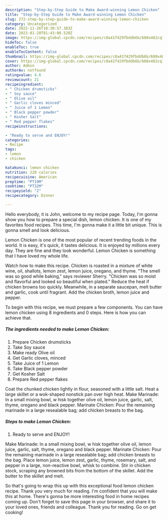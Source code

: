 ```yaml
---
description: "Step-by-Step Guide to Make Award-winning Lemon Chicken"
title: "Step-by-Step Guide to Make Award-winning Lemon Chicken"
slug: 272-step-by-step-guide-to-make-award-winning-lemon-chicken
category: Uncategorized
date: 2022-11-26T10:30:57.383Z
date: 2023-01-20T01:43:00.520Z
image: https://img-global.cpcdn.com/recipes/c0a41f429fbddb6b/680x482cq70/lemon-chicken-recipe-main-photo.jpg
hideToc: false
enableToc: true
enableTocContent: false
thumbnail: https://img-global.cpcdn.com/recipes/c0a41f429fbddb6b/680x482cq70/lemon-chicken-recipe-main-photo.jpg
cover: https://img-global.cpcdn.com/recipes/c0a41f429fbddb6b/680x482cq70/lemon-chicken-recipe-main-photo.jpg
author: Admin
authorAv: notfound
ratingvalue: 4.6
reviewcount: 21
recipeingredient:
- " Chicken drumsticks"
- " Soy sauce"
- " Olive oil"
- " Garlic cloves minced"
- " Juice of 1 Lemon"
- " Black pepper powder"
- " Kosher Salt"
- " Red pepper flakes"
recipeinstructions:

- "Ready to serve and ENJOY!"
categories:
- Recipe
tags:
- lemon
- chicken

katakunci: lemon chicken 
nutrition: 220 calories
recipecuisine: American
preptime: "PT19M"
cooktime: "PT32M"
recipeyield: "2"
recipecategory: Dinner

---
```



Hello everybody, it is John, welcome to my recipe page. Today, I'm gonna show you how to prepare a special dish, lemon chicken. It is one of my favorites food recipes. This time, I'm gonna make it a little bit unique. This is gonna smell and look delicious.

Lemon Chicken is one of the most popular of recent trending foods in the world. It is easy, it's quick, it tastes delicious. It is enjoyed by millions every day. They are fine and they look wonderful. Lemon Chicken is something that I have loved my whole life.

Watch how to make this recipe. Chicken is roasted in a mixture of white wine, oil, shallots, lemon zest, lemon juice, oregano, and thyme. &#34;The smell was so good while baking,&#34; says reviewer Sherry. &#34;Chicken was so moist and flavorful and looked so beautiful when plated.&#34; Reduce the heat if chicken browns too quickly. Meanwhile, in a separate saucepan, melt butter and garlic, cook until fragrant. Add the chicken broth, lemon juice and pepper.


To begin with this recipe, we must prepare a few components. You can have lemon chicken using 8 ingredients and 0 steps. Here is how you can achieve that.

<!--inarticleads1-->

##### The ingredients needed to make Lemon Chicken:

1. Prepare  Chicken drumsticks
1. Take  Soy sauce
1. Make ready  Olive oil
1. Get  Garlic cloves, minced
1. Take  Juice of 1 Lemon
1. Take  Black pepper powder
1. Get  Kosher Salt
1. Prepare  Red pepper flakes


Coat the chunked chicken lightly in flour, seasoned with a little salt. Heat a large skillet or a wok-shaped nonstick pan over high heat. Make Marinade: In a small mixing bowl, w hisk together olive oil, lemon juice, garlic, salt, thyme, oregano and black pepper. Marinate Chicken: Pour the remaining marinade in a large resealable bag; add chicken breasts to the bag. 

<!--inarticleads2-->

##### Steps to make Lemon Chicken:


1. Ready to serve and ENJOY!

Make Marinade: In a small mixing bowl, w hisk together olive oil, lemon juice, garlic, salt, thyme, oregano and black pepper. Marinate Chicken: Pour the remaining marinade in a large resealable bag; add chicken breasts to the bag. Place lemon juice, lemon zest, garlic, thyme, rosemary, salt, and pepper in a large, non-reactive bowl, whisk to combine. Stir in chicken stock, scraping any browned bits from the bottom of the skillet. Add the butter to the skillet and melt. 

So that's going to wrap this up with this exceptional food lemon chicken recipe. Thank you very much for reading. I'm confident that you will make this at home. There's gonna be more interesting food in home recipes coming up. Don't forget to save this page in your browser, and share it to your loved ones, friends and colleague. Thank you for reading. Go on get cooking!
